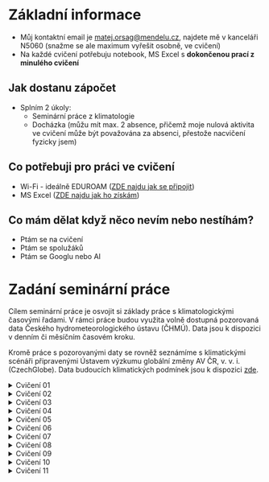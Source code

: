# Základní informace
- Můj kontaktní email je matej.orsag@mendelu.cz, najdete mě v kanceláři N5060 (snažme se ale maximum vyřešit osobně, ve cvičení)
- Na každé cvičení potřebuju notebook, MS Excel s __dokončenou prací z minulého cvičení__

## Jak dostanu zápočet
- Splním 2 úkoly:
  - Seminární práce z klimatologie
  - Docházka (můžu mít max. 2 absence, přičemž moje nulová aktivita ve cvičení může být považována za absenci, přestože nacvičení fyzicky jsem)   

## Co potřebuji pro práci ve cvičení
- Wi-Fi - ideálně EDUROAM ([ZDE najdu jak se připojit](https://eduroam.mendelu.cz/25350-navody-k-instalaci))
- MS Excel ([ZDE najdu jak ho získám](https://tech.mendelu.cz/25346-instalace-baliku-microsoft))

## Co mám dělat když něco nevím nebo nestíhám?
  - Ptám se na cvičení
  - Ptám se spolužáků
  - Ptám se Googlu nebo AI

# Zadání seminární práce
Cílem seminární práce je osvojit si základy práce s klimatologickými časovými řadami. V rámci práce budou využita volně dostupná pozorovaná data Českého hydrometeorologického ústavu (ČHMÚ). Data jsou k dispozici v denním či měsíčním časovém kroku.

Kromě práce s pozorovanými daty se rovněž seznámíme s klimatickými scénáři připravenými Ústavem výzkumu globální změny AV ČR, v. v. i. (CzechGlobe). Data budoucích klimatických podmínek jsou k dispozici [zde](https://www.climrisk.cz/mapa-cr/).

<details markdown="1">
<summary> Cvičení 01 </summary>

# Cvičení 01 (týden od 06.10.2025) - Zadání seminární práce z klimatologie, získání dat

- Cílem cvičení je vybrat si stanici se kterou budu v rámci semestru pracovat a získat výchozí data pro další práci
- __Na konci cvičení mám MS Excel soubor s měsíčními daty pro průměrné teploty vzduchu a sumy srážek pro mojí vybranou stanici__

## DŮLEŽITÉ ODKAZY ##
- Mapa stanic Českého hydrometeorologického ústavu: [Mapa stanic ZDE](https://www.chmi.cz/files/portal/docs/poboc/OS/stanice/ShowStations_CZ.html)
- Metadatový soubor pro vyhledání identifikátoru stanic: [Metadata ZDE](https://opendata.chmi.cz/meteorology/climate/historical_csv/metadata/meta1.csv)
- Datový repozitář ČHMÚ: [Datový repozitář ZDE](https://opendata.chmi.cz/meteorology/climate/historical_csv/data/)

## Postup získání dat ##

1. Pro práci ve cvičení a na seminární práci vytvořím nový MS Excel soubor, který pojmenuju jako __PrijmeniJmeno_Bioklimatologie.xlsx__ (uložím si ho, vím kde je, budu ho potřebovat každé cvičení)

2. Na mapě stanic vyberu stanici [Mapa stanic ZDE](https://www.chmi.cz/files/portal/docs/poboc/OS/stanice/ShowStations_CZ.html)
     - 2.1 V legendě vyberu stanice podle legendy (zkontroluju, jestli je zakliknuté "T" a "SRA", jako teplota a hledám stanici kde se obě veličiny měří = překrývá se v jejich ikonce čtvereček (teplota) a puntík (srážky)).
     - 2.2 Každý student ve skupině si vybere jinou stanici
     - 2.3 Zapamatuji (opíšu si) z mapy ID stanice (např. B2KUCH01) a jméno
     - 2.4 nevybírám si následující stanice (nedostatečná data - krátké časové řady)
          - _Žamberk_, _Třebařov_, _Ústí nad Orlicí_, _Jičín_, _Libice nad Doubravou_, _Šumperk_, _Kobylí_, _Hubenov_, _Praděd_, _Jeseník_, _Třeboň_, _Lednice_, _Protivanov_, _Třinec_, _Strážnice_

3. Stáhnu si z odkazu soubor s metadaty o stanicích [Metadata ZDE](https://opendata.chmi.cz/meteorology/climate/historical_csv/metadata/meta1.csv)
     - 3.1 Otevřu metadatový soubor v MS Excel
     - 3.2 Vyhledám svoji vybranou stanici pomocí jména či ID stanice (__CTRL+F__)
     - 3.3 Ověřím že stanice měří kontinuálně od roku 1961, pokud ne, raději zvolím jinou
     - 3.4 Poznačím si interní kód stanice (sloupec A "WSI")
     - 3.5 Poznačím si souřadnice stanice (sloupce F "GEOGR1" a G "GEOGR2") a nadmořskou výšku (sloupec H "ELEVATION")

4. Vrátím se na stránky datového repozitáře [Datový repozitář ZDE](https://opendata.chmi.cz/meteorology/climate/historical_csv/data/)
     - 4.1 Volím složku __monthly__
     - 4.2 Budeme pracovat se dvěma složkami - __temperature__ a __precipitation__ (postup bude stejný, začneme teplotou)
     - 4.3 Nyní využiji svůj interní kód stanice (_viz. bod 3.4_) a pomocí něj vyhledám příslušné soubory (__CTRL+F__)
     - 4.4 Zajímá nás pouze soubor označený "T" (Nezajímá nás: TMA, TMI, TMInoc, TPM) a ten stáhneme
     - 4.5 Zopakuji postup získání dat pro srážky
   
5. Příprava vstupních dat
     - 5.1 Otevřu stažený CSV soubor v MS Excel 
     - 5.2 Rozdělíme data do sloupců (POZOR NA HODNOTY! - Podívám se do sloupce "VALUE" jestli tam nevidím žádné římské číslice - Excel možná bude převádět vaše čísla na datumy, pokud jo, zavřu soubor a nejdříve upravím data dle bodu "Úprava dat" na konci zadání)
     - 5.3 U teploty nezapomenu vyfiltrovat pouze průměrné hodnoty ("AVG" - sloupce E a F): výsledkem jsou měsíční hodnoty průměrné teploty vzduchu ve všech letech dostupných pro moji stanici
     - 5.4 Data ze sloupců C ("YEAR"), D ("MONTH") a G ("VALUE") zkopíruji do připraveného Excelu (viz __Krok 1__) na první list
     - 5.5 Sloupec "VALUE" přejmenuji na TAVG
     - 5.6 Zopakuji postup pro srážky (hodnota "SUM" ze sloupce F "MDFUNCTION")

6. Bonus
     - 6.1 Z dat srážek a průměrných denních teplot si vytvořím jednoduchý spojnicový graf a podívám se na průběh hodnot v čase

Úprava dat (návod pro Windows):
- 1: najdu si pomocí průzkumníku souborů stažená data ve formátu csv
- 2: Pravým tlačítkem myši otevřu na souboru kontextovou nabídku a zvolím "Otevřít v aplikaci poznámkový blok"
- 3: Data se otevřou v poznámkovém bloku
- 4: Zmáčknu současně klávesy __CTRL__ a __H__ a otevře si mi nabídka "Najít a nahradit"
- 5: Nejdříve nahradím všechny symboly čárky (,) za symboly středník (;) a dám "Nahradit vše" (Všechny čárky v souboru by měly nyní být změněny na středníky
- 6: Pak opakuji postup a nahradím všechny symboly tečky (.) za symboly čárky (,)
- 7: Uložím soubor (klávesová zkratka __CTRL__ a __S__) a otevřu ho  aplikaci MS Excel - nyní by už mělo být vše v pořádku a pokračuju filtrováním dat (bod 5.3)

## Další zdroje:
  - (OS Windows) Klávesové zkratky a mapa znaků pro českou klávesnici: [ZDE](http://www.ceskaklavesnice.cz/zkratky) 
</details>

<details markdown="1">
<summary> Cvičení 02 </summary>
  
# Cvičení 02 (týden od 13.10.2025) - Radiace a teplota
- Cílem cvičení je vysvětlit si základní terminologii k tématu [slunečního záření (=solární radiace)](https://is.muni.cz/do/rect/el/estud/pedf/ps14/fyz_geogr/web/pages/03-prvky.html), pochopení vztahu radiace a teploty vzduchu a otestovat si možnosti získání dat z jiných zdrojů, než je ČHMÚ.
- __Na konci cvičení mám MS Excel soubor s novým listem kde srovnáme měsíční hodnoty solární radiace a teplot pro naši vybranou stanici__
  
## DŮLEŽITÉ ODKAZY ##
- [Copernicus](https://www.copernicus.eu/cs) je program Evropské unie pro pozorování Země, který poskytuje bezplatná a systematická data o naší planetě a jejím prostředí prostřednictvím šesti tematických služeb pro širokou škálu uživatelů. Tyto služby monitorují atmosféru, mořské prostředí, pevninu, klima, bezpečnost a krizové situace a poskytují informace pro rozhodování v oblasti politiky, vědy a pro širokou veřejnost, tedy i pro nás. My si odtud stáhneme data pro globální radiaci pro naši stanici.
- [Data k získání ZDE](https://ads.atmosphere.copernicus.eu/datasets/cams-solar-radiation-timeseries?tab=overview)

## Postup práce ve cvičení ##

1. Ve svém MS Excel souboru __PrijmeniJmeno_Bioklimatologie.xlsx__ vytvořím nový list a pojmenuji ho TeplotaRadiace.
 - 1.1 Do prvních 3 sloupců na novém listu nakopíruji data (CTRL+C, CTRL+V) ze sloupců obsahujících __rok, měsíc a hodnoty teploty vzduchu__ z listu s daty pro teplotu.
 - 1.2 Nechám si v listu pouze časovou řadu únor 2004 až prosinec 2024 (ve službě Copernicus jsou data až od února r. 2004) a zbytek mohu z tohoto listu smazat (__pozor, nesmažte si hodnoty z originálních dat teploty, které máte na listu _Teplota___).

2. Stahuji data pro solární radiaci ze služby Copernicus
 - 2.1 Na stránkách Copernicus [Data k získání ZDE](https://ads.atmosphere.copernicus.eu/datasets/cams-solar-radiation-timeseries?tab=overview) vyberu záložku __Download__ (MUSÍM SE REGISTROVAT MAILEM, díky čemuž budu moci službu využívat kdykoli v budoucnu)
 - 2.2 Vyplním formulář pro získání dat s pomocí následující nápovědy
 - 2.3 U výběru __Sky type__ volím __Both cloud-free and actual weather conditions__
 - 2.4 Zadám souřadnice mojí stanice (pokud jsem si minule neopsal souřadnice ze souboru meta1.csv, můžu tak učinit znovu, anebo si je najdu pomocí mapy.com). Na mapě mohu zkontrolovat že jsem souřadnice zadal správně a poloha puntíku cca odpovídá poloze mojí stanice. Pozn. pokud mě to zaujalo, mohu si analogicky stáhnout data radiace pro libovolný bod v rámci Evropy).
 - 2.5 Zadám nadmořskou výšku mojí stanice
 - 2.6 Jako rozpětí datumů zvolím __2004-01-01 až 2024-12-31__ (k dispozici jsou data od r. 2004 do předvčerejška)
 - 2.7 U výběru __Time step__ volím __1 month__
 - 2.8 U výběru __Time reference__ volím __True solar time__
 - 2.9 U výběru __Data format__ volím __CSV__
 - 2.10 Potvrdím potřebné souhlasy a požádám o data klikem na __Submit form__- budeme pár minut čekat, než se pro nás data vygenerují a pak si je stáhneme

3. Práce se staženými daty solární radiace
 - 3.1 Stažený soubor otevřeme v programu MS EXCEL, pomocí kombinace kláves __CTRL__ a __H__ (nebo nástroje __Najít a nahradit__) najdeme čárky a nahradíme je středníky (;), dále nahradíme tečky za čárky, jako na prvním cvičení s daty z ČHMÚ.
 - 3.2 Použijeme trik s rozdělením dat do sloupců (Vyberu sloupec _A_ a na kartě _Data_ zvolím _Text do sloupců_), kde máme středník (__;__) jako oddělovač
 - 3.3 Prozkoumáme hlavičky souboru a co v nich vše můžeme vidět za informace
 - 3.4 Pro další postup budeme pracovat s hodnotami __Globální radiace__ označená jako __GHI__
 - 3.5 Vybereme hodnoty ze sloupce __GHI__ a __Observation period__ a nakopírujeme je na náš připravený list TeplotaRadiace v MS Excel (Zkontroluji, zda data mají stejný začátek a konec v čase a případně si to upravím tak, aby měla)

4. Porovnání dat měsíčních teplot a sum globální radiace
 - 4.1 Pro snadné vizuální porovnání hodnot vytvoříme spojnicový graf průběhu obou veličin v čase, na kterém si zároveň vyzkoušíme tvorbu kompletního grafu se všemi náležitostmi  
 - 4.2 Na listu TeplotaRadiace vybereme data pro měsíční teploty a globální radiaci
 - 4.3 Vložíme spojnicový graf (v Excelu záložka __Vložit__)
 - 4.4 Rozdělíme naše dvě veličiny na dvě osy - pomocí kontextové nabídky grafu (pravý klik myší) vyberu __Změnit typ grafu__ a vyberu z nabídky __Kombinovaný__
 - 4.5 Obě veličiny chceme zobrazit jako spojnicový graf, na sekundární osu přesuneme globální radiaci
 - 4.6 Kompletní graf je čitelný a obsahuje minimálně: Název, Legendu, Popisky os včetně jednotek, Uvedený zdroj/zdroje dat
</details>
  
<details markdown="1">
<summary> Cvičení 03 </summary>
# Cvičení 03 (týden od 20.10.2025) - Energetická bilance
</details>
  
<details markdown="1"> 
<summary> Cvičení 04 </summary>
# Cvičení 04 (týden od 27.10.2025, úterý 28.10. státní svátek) - Změna klimatu
</details>
  
<details markdown="1">
<summary> Cvičení 05 </summary>
# Cvičení 05 (týden od 03.11.2025) - Teplota vzduchu
</details>
  
<details markdown="1">
<summary> Cvičení 06 </summary>
# Cvičení 06 (týden od 10.11.2025) - Charakteristické dny
</details>
  
<details markdown="1">
<summary> Cvičení 07 </summary>
# Cvičení 07 (týden od 18.11.2025, pondělí 17.11. státní svátek) - Vlhkost vzduchu a výpar
</details>
  
<details markdown="1">
<summary> Cvičení 08 </summary>
# Cvičení 08 (24.11.2025) - Srážky
</details>
  
<details markdown="1">
<summary> Cvičení 09 </summary>
# Cvičení 09 (01.12.2025) - Sucho
</details>
  
<details markdown="1">
<summary> Cvičení 10 </summary>
# Cvičení 10 (08.12.2025) - Tlak a vítr
</details>
  
<details markdown="1">
<summary> Cvičení 11 </summary>
# Cvičení 11 (15.12.2025) - Kontrola seminárních prací a zápočty
</details>


